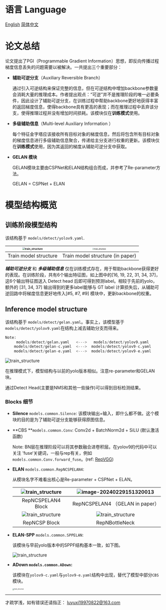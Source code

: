 # 语言 Language

[English](./structure.md) [简体中文](structure_CN.md)

# 论文总结

论文提出了PGI（Programmable Gradient Information）思想，即反向传播过程梯度信息丢失的问题需要以被解决。一共提出三个重要部分：

* **辅助可逆分支**（Auxiliary Reversible Branch）

  通过引入可逆结构来保证完整的信息，但在可逆结构中增加backbone参数量会消耗大量的推理成本。作者提出观点：“可逆”并不是推理阶段的唯一必要条件，因此设计了辅助可逆分支，在训练过程中帮助backbone更好地获得丰富的返回梯度信息，使得backbone具有更高的表现；而在推理过程中丢弃该分支，使得推理过程并没有增加时间损耗。该模块仅在**训练模式**使用。 

  

* **多级辅助信息**（Multi-level Auxiliary Information ）

  每个特征金字塔应该接收所有目标对象的梯度信息，然后将包含所有目标对象的梯度信息进行多级辅助信息聚合，传递给主分支进行权重的更新。该模块仅在**训练模式**使用，因为其返回的梯度从辅助可逆分支中获取。 

* **GELAN 模块**

  GELAN模块主要由CSPNet和ELAN结构组合而成，并参考了Re-parameter方法。
  
  GELAN = CSPNet + ELAN

# 模型结构概览

## 训练阶段模型结构

该结构基于 `models/detect/yolov9.yaml`.

| <img src="tutorials_img/train_structure.svg" alt="train_structure" style="zoom:50%;" /> | <img src="tutorials_img/structure_in_paper.png" alt="train_structure" style="zoom:33%;" /> |
| :----------------------------------------------------------: | :----------------------------------------------------------: |
|                    Train model structure                     |               Train model structure (in paper)               |

***辅助可逆分支***  和 ***多级辅助信息***  仅在训练模式存在，用于帮助backbone获得更好的表现。在训练阶段，共有6个输出特征图，如上图中的[16, 19, 22, 31, 34, 37]，这6个输出特征图送入 Detect head 后即可得到预测label。相较于先前的yolo，额外的 [31, 34, 37] 输出得到的更多label能够与 GT label 计算损失后，从辅助可逆回路中将梯度信息更好地传入[#5, #7, #9] 模块中，更新backbone的权重。

## Inference model structure

该结构基于 `models/detect/gelan.yaml`。事实上，该模型基于 `models/detect/yolov9.yaml`在结构上减去辅助分支而得来。

```python
Note:
     models/detect/gelan.yaml   <--->   models/detect/yolov9.yaml 
    models/detect/gelan-c.yaml  <--->  models/detect/yolov9-c.yaml
    models/detect/gelan-e.yaml  <--->  models/detect/yolov9-e.yaml
```

![train_structure](tutorials_img/inference_structure.svg)

在推理模式下，模型结构与以前的yolo版本相似。注意re-parameter和GELAN块。

通过Detect Head(主要是NMS和其他一些操作)可以得到目标检测结果。

### Blocks 细节

* **Silence** `models.common.Silence`: 该模块输出=输入，即什么都不做。这个模块的目的是为了辅助可逆分支能够获得原图信息。

* **CBS **`models.common.Conv`: Conv2d + BatchNorm2d + SiLU (默认激活函数)

  Note: BN层在推理阶段可以将其参数融合进卷积层。在yolov9的代码中可以关注 ’fuse‘关键词，一般与rep有关，例如`models.common.Conv.forward_fuse`。(ref: [RepVGG](https://openaccess.thecvf.com/content/CVPR2021/papers/Ding_RepVGG_Making_VGG-Style_ConvNets_Great_Again_CVPR_2021_paper.pdf))

* **ELAN** `models.common.RepNCSPELAN4`: 

  从模块名字不难看出核心是Re-parameter + CSPNet + ELAN。

  | <img src="tutorials_img/RepNCSPELAN4.svg" alt="train_structure"  /> | <img src="tutorials_img/GELAN_in_paper.png" alt="image-20240229151320013"  /> |
  | :----------------------------------------------------------: | :----------------------------------------------------------: |
  |                      RepNCSPELAN4 Block                      |               RepNCSPELAN4 （GELAN in paper）                |
  | <img src="tutorials_img/RepNCSP.svg" alt="train_structure"  /> |       ![train_structure](tutorials_img/BottleNeck.svg)       |
  |                        RepNCSP Block                         |                        RepNBottleNeck                        |

* **ELAN-SPP** `models.common.SPPELAN`:

   该模块与早前yolo版本中的SPPF结构基本一致，如下图。

   ![train_structure](tutorials_img/SPPELAN.svg)

* **ADown `models.common.ADown`:**

  该模块在`yolov9-c.yaml`与`yolov9-e.yaml`结构中出现，替代了模型中部分`CBS`模块。

  <img src="tutorials_img/ADown.svg" alt="train_structure" style="zoom: 0.33;" />

---

才疏学浅，如有错误还请指正： luyuxi19970822@163.com

